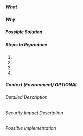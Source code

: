 <!--- Provide a general summary of the issue in the Title above -->

##### What
<!--- Tell us what should happen -->

##### Why
<!--- Tell us what happens instead of the expected behavior -->

##### Possible Solution
<!--- Not obligatory, but suggest a fix/reason for the bug, -->

##### Steps to Reproduce
<!--- Provide a link to a live example, or an unambiguous set of steps to -->
<!--- reproduce this bug. Include code to reproduce, if relevant -->
1.
1.
1.
1.

##### Context (Environment) OPTIONAL
<!--- How has this issue affected you? What are you trying to accomplish? -->
<!--- Providing context helps us come up with a solution that is most useful in the real world -->

<!--- Provide a general summary of the issue in the Title above -->

###### Detailed Description
<!--- Provide a detailed description of the change or addition you are proposing -->

###### Security Impact Description
<!--- Provide a criticality level if applicable -->

###### Possible Implementation
<!--- Not obligatory, but suggest an idea for implementing addition or change -->


